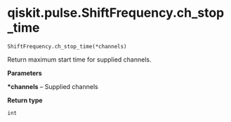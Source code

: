 # qiskit.pulse.ShiftFrequency.ch\_stop\_time

`ShiftFrequency.ch_stop_time(*channels)`

Return maximum start time for supplied channels.

**Parameters**

**\*channels** – Supplied channels

**Return type**

`int`

